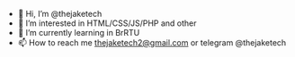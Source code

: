 - 👋 Hi, I’m @thejaketech
- 👀 I’m interested in HTML/CSS/JS/PHP and other
- 🌱 I’m currently learning in BrRTU
- 📫 How to reach me thejaketech2@gmail.com or telegram @thejaketech
